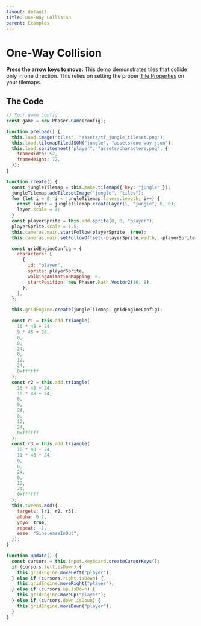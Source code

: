 ```yaml
---
layout: default
title: One-Way Collision
parent: Examples
---
```


# One-Way Collision

**Press the arrow keys to move.** This demo demonstrates tiles that collide only in one direction. This relies on setting the proper [Tile Properties](../usage/tile-properties) on your tilemaps.

<div id="game"></div>

<script src="js/phaser.min.js"></script>
<script src="js/grid-engine-1.15.0.min.js"></script>
<script src="js/getBasicConfig.js"></script>

<script>
  const config = getBasicConfig(preload, create, update);
  const game = new Phaser.Game(config);

  function preload() {
    this.load.image("tiles", "assets/tf_jungle_tileset.png");
    this.load.tilemapTiledJSON("jungle", "assets/one-way.json");
    this.load.spritesheet("player", "assets/characters.png", {
      frameWidth: 52,
      frameHeight: 72,
    });
  }

  function create() {
    const jungleTilemap = this.make.tilemap({ key: "jungle" });
    jungleTilemap.addTilesetImage("jungle", "tiles");
    for (let i = 0; i < jungleTilemap.layers.length; i++) {
      const layer = jungleTilemap.createLayer(i, "jungle", 0, 0);
      layer.scale = 3;
    }
    const playerSprite = this.add.sprite(0, 0, "player");
    playerSprite.scale = 1.5;
    this.cameras.main.startFollow(playerSprite, true);
    this.cameras.main.setFollowOffset(-playerSprite.width, -playerSprite.height);

    const gridEngineConfig = {
      characters: [
        {
          id: "player",
          sprite: playerSprite,
          walkingAnimationMapping: 6,
          startPosition: new Phaser.Math.Vector2(16, 8),
        },
      ],
    };

    this.gridEngine.create(jungleTilemap, gridEngineConfig);

    const r1 = this.add.triangle(
      16 * 48 + 24,
      9 * 48 + 24,
      0,
      0,
      24,
      0,
      12,
      24,
      0xffffff
    );
    const r2 = this.add.triangle(
      16 * 48 + 24,
      10 * 48 + 24,
      0,
      0,
      24,
      0,
      12,
      24,
      0xffffff
    );
    const r3 = this.add.triangle(
      16 * 48 + 24,
      11 * 48 + 24,
      0,
      0,
      24,
      0,
      12,
      24,
      0xffffff
    );
    this.tweens.add({
      targets: [r1, r2, r3],
      alpha: 0.2,
      yoyo: true,
      repeat: -1,
      ease: "Sine.easeInOut",
    });
  }

  function update() {
    const cursors = this.input.keyboard.createCursorKeys();
    if (cursors.left.isDown) {
      this.gridEngine.moveLeft("player");
    } else if (cursors.right.isDown) {
      this.gridEngine.moveRight("player");
    } else if (cursors.up.isDown) {
      this.gridEngine.moveUp("player");
    } else if (cursors.down.isDown) {
      this.gridEngine.moveDown("player");
    }
  }
</script>

## The Code

```javascript
// Your game config
const game = new Phaser.Game(config);

function preload() {
  this.load.image("tiles", "assets/tf_jungle_tileset.png");
  this.load.tilemapTiledJSON("jungle", "assets/one-way.json");
  this.load.spritesheet("player", "assets/characters.png", {
    frameWidth: 52,
    frameHeight: 72,
  });
}

function create() {
  const jungleTilemap = this.make.tilemap({ key: "jungle" });
  jungleTilemap.addTilesetImage("jungle", "tiles");
  for (let i = 0; i < jungleTilemap.layers.length; i++) {
    const layer = jungleTilemap.createLayer(i, "jungle", 0, 0);
    layer.scale = 3;
  }
  const playerSprite = this.add.sprite(0, 0, "player");
  playerSprite.scale = 1.5;
  this.cameras.main.startFollow(playerSprite, true);
  this.cameras.main.setFollowOffset(-playerSprite.width, -playerSprite.height);

  const gridEngineConfig = {
    characters: [
      {
        id: "player",
        sprite: playerSprite,
        walkingAnimationMapping: 6,
        startPosition: new Phaser.Math.Vector2(16, 8),
      },
    ],
  };

  this.gridEngine.create(jungleTilemap, gridEngineConfig);

  const r1 = this.add.triangle(
    16 * 48 + 24,
    9 * 48 + 24,
    0,
    0,
    24,
    0,
    12,
    24,
    0xffffff
  );
  const r2 = this.add.triangle(
    16 * 48 + 24,
    10 * 48 + 24,
    0,
    0,
    24,
    0,
    12,
    24,
    0xffffff
  );
  const r3 = this.add.triangle(
    16 * 48 + 24,
    11 * 48 + 24,
    0,
    0,
    24,
    0,
    12,
    24,
    0xffffff
  );
  this.tweens.add({
    targets: [r1, r2, r3],
    alpha: 0.2,
    yoyo: true,
    repeat: -1,
    ease: "Sine.easeInOut",
  });
}

function update() {
  const cursors = this.input.keyboard.createCursorKeys();
  if (cursors.left.isDown) {
    this.gridEngine.moveLeft("player");
  } else if (cursors.right.isDown) {
    this.gridEngine.moveRight("player");
  } else if (cursors.up.isDown) {
    this.gridEngine.moveUp("player");
  } else if (cursors.down.isDown) {
    this.gridEngine.moveDown("player");
  }
}
```

